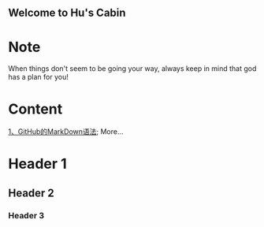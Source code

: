 ## Welcome to Hu's Cabin

# Note
When things don't seem to be going your way, always keep in mind that god has a plan for you!

# Content
[1、GitHub的MarkDown语法](https://github.com/huweitao/Memo/blob/master/GitHub%E7%9A%84MarkDown%E8%AF%AD%E6%B3%95.md);
More...

# Header 1


## Header 2


### Header 3
